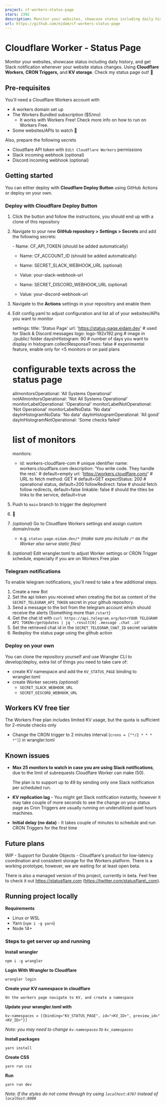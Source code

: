 ```yaml
---
project: cf-workers-status-page
stars: 2392
description: Monitor your websites, showcase status including daily history, and get Slack/Telegram/Discord notification whenever your website status changes. Using Cloudflare Workers, CRON Triggers, and KV storage.
url: https://github.com/eidam/cf-workers-status-page
---
```


Cloudflare Worker - Status Page
===============================

Monitor your websites, showcase status including daily history, and get Slack notification whenever your website status changes. Using **Cloudflare Workers**, **CRON Triggers,** and **KV storage**. Check my status page out! 🚀

Pre-requisites
--------------

You'll need a Cloudflare Workers account with

-   A workers domain set up
-   The Workers Bundled subscription ($5/mo)
    -   It works with Workers Free! Check more info on how to run on Workers Free.
-   Some websites/APIs to watch 🙂

Also, prepare the following secrets

-   Cloudflare API token with `Edit Cloudflare Workers` permissions
-   Slack incoming webhook (optional)
-   Discord incoming webhook (optional)

Getting started
---------------

You can either deploy with **Cloudflare Deploy Button** using GitHub Actions or deploy on your own.

### Deploy with Cloudflare Deploy Button

1.  Click the button and follow the instructions, you should end up with a clone of this repository
    
2.  Navigate to your new **GitHub repository > Settings > Secrets** and add the following secrets:
    
    \- Name: CF\_API\_TOKEN (should be added automatically)
    
    - Name: CF\_ACCOUNT\_ID (should be added automatically)
    
    - Name: SECRET\_SLACK\_WEBHOOK\_URL (optional)
    - Value: your-slack-webhook-url
    
    - Name: SECRET\_DISCORD\_WEBHOOK\_URL (optional)
    - Value: your-discord-webhook-url
    
3.  Navigate to the **Actions** settings in your repository and enable them
    
4.  Edit config.yaml to adjust configuration and list all of your websites/APIs you want to monitor
    
    settings:
      title: 'Status Page'
      url: 'https://status-page.eidam.dev' # used for Slack & Discord messages
      logo: logo-192x192.png # image in ./public/ folder
      daysInHistogram: 90 # number of days you want to display in histogram
      collectResponseTimes: false # experimental feature, enable only for <5 monitors or on paid plans
    
      # configurable texts across the status page
      allmonitorsOperational: 'All Systems Operational'
      notAllmonitorsOperational: 'Not All Systems Operational'
      monitorLabelOperational: 'Operational'
      monitorLabelNotOperational: 'Not Operational'
      monitorLabelNoData: 'No data'
      dayInHistogramNoData: 'No data'
      dayInHistogramOperational: 'All good'
      dayInHistogramNotOperational: 'Some checks failed'
    
    # list of monitors
    monitors:
      - id: workers-cloudflare-com # unique identifier
        name: workers.cloudflare.com
        description: 'You write code. They handle the rest.' # default=empty
        url: 'https://workers.cloudflare.com/' # URL to fetch
        method: GET # default=GET
        expectStatus: 200 # operational status, default=200
        followRedirect: false # should fetch follow redirects, default=false
        linkable: false # should the titles be links to the service, default=true
    
5.  Push to `main` branch to trigger the deployment
    
6.  🎉
    
7.  _(optional)_ Go to Cloudflare Workers settings and assign custom domain/route
    
    -   e.g. `status-page.eidam.dev/*` _(make sure you include `/*` as the Worker also serve static files)_
8.  _(optional)_ Edit wrangler.toml to adjust Worker settings or CRON Trigger schedule, especially if you are on Workers Free plan
    

### Telegram notifications

To enable telegram notifications, you'll need to take a few additional steps.

1.  Create a new Bot
2.  Set the api token you received when creating the bot as content of the `SECRET_TELEGRAM_API_TOKEN` secret in your github repository.
3.  Send a message to the bot from the telegram account which should receive the alerts (Something more than `/start`)
4.  Get the chat id with `curl https://api.telegram.org/bot<YOUR TELEGRAM API TOKEN>/getUpdates | jq '.result[0] .message .chat .id'`
5.  Set the retrieved chat id in the `SECRET_TELEGRAM_CHAT_ID` secret variable
6.  Redeploy the status page using the github action

### Deploy on your own

You can clone the repository yourself and use Wrangler CLI to develop/deploy, extra list of things you need to take care of:

-   create KV namespace and add the `KV_STATUS_PAGE` binding to wrangler.toml
-   create Worker secrets _(optional)_
    -   `SECRET_SLACK_WEBHOOK_URL`
    -   `SECRET_DISCORD_WEBHOOK_URL`

Workers KV free tier
--------------------

The Workers Free plan includes limited KV usage, but the quota is sufficient for 2-minute checks only

-   Change the CRON trigger to 2 minutes interval (`crons = ["*/2 * * * *"]`) in wrangler.toml

Known issues
------------

-   **Max 25 monitors to watch in case you are using Slack notifications**, due to the limit of subrequests Cloudflare Worker can make (50).
    
    The plan is to support up to 49 by sending only one Slack notification per scheduled run.
    
-   **KV replication lag** - You might get Slack notification instantly, however it may take couple of more seconds to see the change on your status page as Cron Triggers are usually running on underutilized quiet hours machines.
    
-   **Initial delay (no data)** - It takes couple of minutes to schedule and run CRON Triggers for the first time
    

Future plans
------------

WIP - Support for Durable Objects - Cloudflare's product for low-latency coordination and consistent storage for the Workers platform. There is a working prototype, however, we are waiting for at least open beta.

There is also a managed version of this project, currently in beta. Feel free to check it out https://statusflare.com (https://twitter.com/statusflare\_com).

Running project locally
-----------------------

**Requirements**

-   Linux or WSL
-   Yarn (`npm i -g yarn`)
-   Node 14+

### Steps to get server up and running

**Install wrangler**

```
npm i -g wrangler
```

**Login With Wrangler to Cloudflare**

```
wrangler login
```

**Create your KV namespace in cloudflare**

```
On the workers page navigate to KV, and create a namespace
```

**Update your wrangler.toml with**

```
kv-namespaces = [{binding="KV_STATUS_PAGE", id="<KV_ID>", preview_id="<KV_ID>"}]
```

_Note: you may need to change `kv-namespaces` to `kv_namespaces`_

**Install packages**

```
yarn install
```

**Create CSS**

```
yarn run css
```

**Run**

```
yarn run dev
```

_Note: If the styles do not come through try using `localhost:8787` instead of `localhost:8080`_
